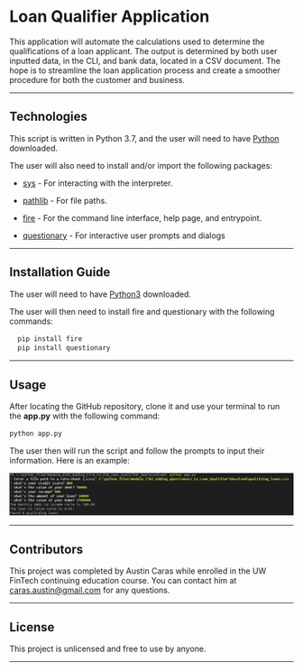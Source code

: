 # Loan Qualifier Application

This application will automate the calculations used to determine the qualifications of a loan applicant. The output is determined by both user inputted data, in the CLI, and bank data, located in a CSV document. The hope is to streamline the loan application process and create a smoother procedure for both the customer and business. 

---

## Technologies

This script is written in Python 3.7, and the user will need to have [Python](https://www.python.org/downloads/) downloaded.

The user will also need to install and/or import the following packages:

* [sys](https://docs.python.org/3/library/sys.html) - For interacting with the interpreter.

* [pathlib](https://docs.python.org/3/library/pathlib.html) - For file paths.

* [fire](https://github.com/google/python-fire) - For the command line interface, help page, and entrypoint.

* [questionary](https://github.com/tmbo/questionary) - For interactive user prompts and dialogs

---

## Installation Guide

The user will need to have [Python3](https://www.python.org/downloads/) downloaded. 

The user will then need to install fire and questionary with the following commands:

```python
  pip install fire
  pip install questionary
```

---

## Usage

After locating the GitHub repository, clone it and use your terminal to run the **app.py** with the following command:

```python
python app.py
```

The user then will run the script and follow the prompts to input their information. Here is an example:

![Example CLI input and output](2022-10-31-15-52-30.png)

---

## Contributors

This project was completed by Austin Caras while enrolled in the UW FinTech continuing education course. You can contact him at caras.austin@gmail.com for any questions.

---

## License

This project is unlicensed and free to use by anyone.

---

